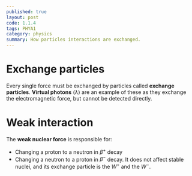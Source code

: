 ```yaml
---
published: true
layout: post
code: 1.1.4
tags: PHYA1
category: physics
summary: How particles interactions are exchanged.
---
```



# Exchange particles
Every single force must be exchanged by particles called **exchange particles**.
**Virtual photons** ($\lambda$) are an example of these as they exchange the electromagnetic force, but cannot be detected directly.

# Weak interaction
The **weak nuclear force** is responsible for:

+ Changing a proton to a neutron in $\beta^+$ decay
+ Changing a neutron to a proton in $\beta^-$ decay.
It does not affect stable nuclei, and its exchange particle is the $W^+$ and the $W^-$.
